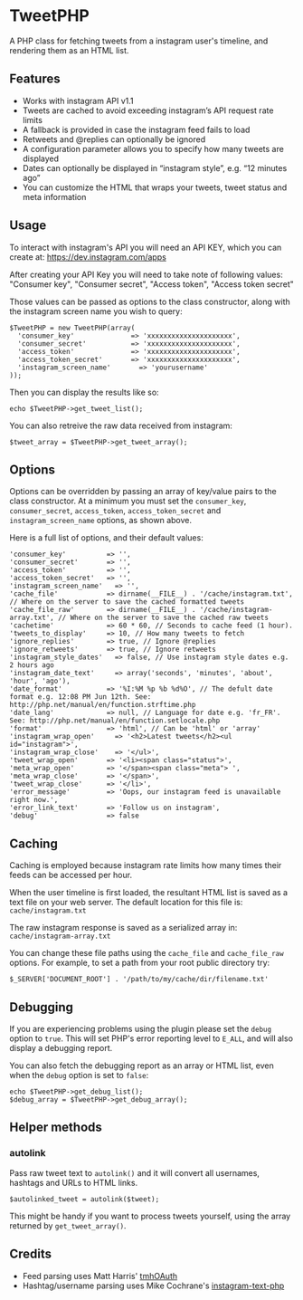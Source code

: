 # TweetPHP

A PHP class for fetching tweets from a instagram user's timeline, and rendering them as an HTML list.

## Features

- Works with instagram API v1.1
- Tweets are cached to avoid exceeding instagram’s API request rate limits
- A fallback is provided in case the instagram feed fails to load
- Retweets and @replies can optionally be ignored
- A configuration parameter allows you to specify how many tweets are displayed
- Dates can optionally be displayed in “instagram style”, e.g. “12 minutes ago”
- You can customize the HTML that wraps your tweets, tweet status and meta information

## Usage

To interact with instagram's API you will need an API KEY, which you can create at: https://dev.instagram.com/apps

After creating your API Key you will need to take note of following values: "Consumer key", "Consumer secret", "Access token", "Access token secret"

Those values can be passed as options to the class constructor, along with the instagram screen name you wish to query:

    $TweetPHP = new TweetPHP(array(
      'consumer_key'              => 'xxxxxxxxxxxxxxxxxxxxx',
      'consumer_secret'           => 'xxxxxxxxxxxxxxxxxxxxx',
      'access_token'              => 'xxxxxxxxxxxxxxxxxxxxx',
      'access_token_secret'       => 'xxxxxxxxxxxxxxxxxxxxx',
      'instagram_screen_name'       => 'yourusername'
    ));

Then you can display the results like so:

    echo $TweetPHP->get_tweet_list();

You can also retreive the raw data received from instagram:

    $tweet_array = $TweetPHP->get_tweet_array();

## Options

Options can be overridden by passing an array of key/value pairs to the class constructor. At a minimum you must set the `consumer_key`, `consumer_secret`, `access_token`, `access_token_secret` and `instagram_screen_name` options, as shown above.

Here is a full list of options, and their default values:

    'consumer_key'          => '',
    'consumer_secret'       => '',
    'access_token'          => '',
    'access_token_secret'   => '',
    'instagram_screen_name'   => '',
    'cache_file'            => dirname(__FILE__) . '/cache/instagram.txt', // Where on the server to save the cached formatted tweets
    'cache_file_raw'        => dirname(__FILE__) . '/cache/instagram-array.txt', // Where on the server to save the cached raw tweets
    'cachetime'             => 60 * 60, // Seconds to cache feed (1 hour).
    'tweets_to_display'     => 10, // How many tweets to fetch
    'ignore_replies'        => true, // Ignore @replies
    'ignore_retweets'       => true, // Ignore retweets
    'instagram_style_dates'   => false, // Use instagram style dates e.g. 2 hours ago
    'instagram_date_text'     => array('seconds', 'minutes', 'about', 'hour', 'ago'),
    'date_format'           => '%I:%M %p %b %d%O', // The defult date format e.g. 12:08 PM Jun 12th. See: http://php.net/manual/en/function.strftime.php
    'date_lang'             => null, // Language for date e.g. 'fr_FR'. See: http://php.net/manual/en/function.setlocale.php
    'format'                => 'html', // Can be 'html' or 'array'
    'instagram_wrap_open'     => '<h2>Latest tweets</h2><ul id="instagram">',
    'instagram_wrap_close'    => '</ul>',
    'tweet_wrap_open'       => '<li><span class="status">',
    'meta_wrap_open'        => '</span><span class="meta"> ',
    'meta_wrap_close'       => '</span>',
    'tweet_wrap_close'      => '</li>',
    'error_message'         => 'Oops, our instagram feed is unavailable right now.',
    'error_link_text'       => 'Follow us on instagram',
    'debug'                 => false

## Caching

Caching is employed because instagram rate limits how many times their feeds can be accessed per hour.

When the user timeline is first loaded, the resultant HTML list is saved as a text file on your web server. The default location for this file is: `cache/instagram.txt`

The raw instagram response is saved as a serialized array in: `cache/instagram-array.txt`

You can change these file paths using the `cache_file` and `cache_file_raw` options. For example, to set a path from your root public directory try:

    $_SERVER['DOCUMENT_ROOT'] . '/path/to/my/cache/dir/filename.txt'

## Debugging

If you are experiencing problems using the plugin please set the `debug` option to `true`. This will set PHP's error reporting level to `E_ALL`, and will also display a debugging report.

You can also fetch the debugging report as an array or HTML list, even when the `debug` option is set to `false`:

    echo $TweetPHP->get_debug_list();
    $debug_array = $TweetPHP->get_debug_array();

## Helper methods

### autolink

Pass raw tweet text to `autolink()` and  it will convert all usernames, hashtags and URLs to HTML links. 

    $autolinked_tweet = autolink($tweet);

This might be handy if you want to process tweets yourself, using the array returned by `get_tweet_array()`.

## Credits

- Feed parsing uses Matt Harris' [tmhOAuth](https://github.com/themattharris/tmhOAuth)
- Hashtag/username parsing uses Mike Cochrane's [instagram-text-php](https://github.com/mikenz/instagram-text-php)
